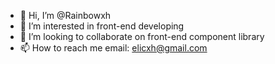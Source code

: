 - 👋 Hi, I’m @Rainbowxh
- 👀 I’m interested in front-end developing
- 💞️ I’m looking to collaborate on front-end component library
- 📫 How to reach me email: elicxh@gmail.com


